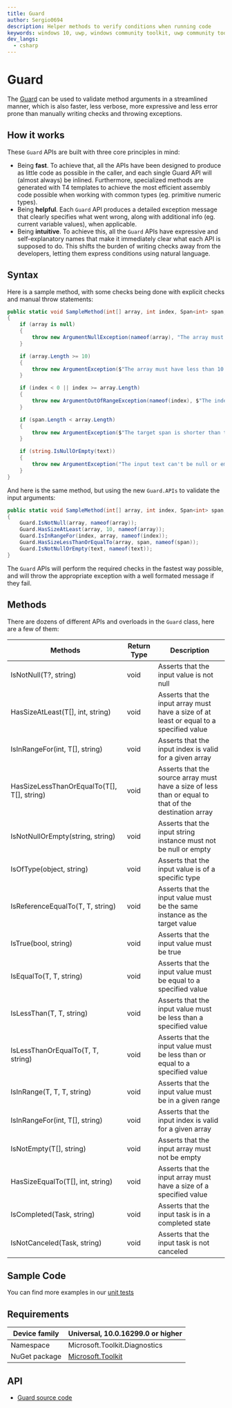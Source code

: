 ```yaml
---
title: Guard
author: Sergio0694
description: Helper methods to verify conditions when running code
keywords: windows 10, uwp, windows community toolkit, uwp community toolkit, uwp toolkit, debug, net core, net standard
dev_langs:
  - csharp
---
```


# Guard

The [Guard](https://docs.microsoft.com/dotnet/api/microsoft.toolkit.diagnostics.guard) can be used to validate method arguments in a streamlined manner, which is also faster, less verbose, more expressive and less error prone than manually writing checks and throwing exceptions.

## How it works

These `Guard` APIs are built with three core principles in mind:

- Being **fast**. To achieve that, all the APIs have been designed to produce as little code as possible in the caller, and each single Guard API will (almost always) be inlined. Furthermore, specialized methods are generated with T4 templates to achieve the most efficient assembly code possible when working with common types (eg. primitive numeric types).
- Being **helpful**. Each `Guard` API produces a detailed exception message that clearly specifies what went wrong, along with additional info (eg. current variable values), when applicable.
- Being **intuitive**. To achieve this, all the `Guard` APIs have expressive and self-explanatory names that make it immediately clear what each API is supposed to do. This shifts the burden of writing checks away from the developers, letting them express conditions using natural language.

## Syntax

Here is a sample method, with some checks being done with explicit checks and manual throw statements:

```csharp
public static void SampleMethod(int[] array, int index, Span<int> span, string text)
{
    if (array is null)
    {
        throw new ArgumentNullException(nameof(array), "The array must not be null");
    }

    if (array.Length >= 10)
    {
        throw new ArgumentException($"The array must have less than 10 items, had a size of {array.Length}", nameof(array));
    }

    if (index < 0 || index >= array.Length)
    {
        throw new ArgumentOutOfRangeException(nameof(index), $"The index must be in the [0, {array.Length}) range, was {index}");
    }

    if (span.Length < array.Length)
    {
        throw new ArgumentException($"The target span is shorter than the input array, had a length of {span.Length}", nameof(span));
    }

    if (string.IsNullOrEmpty(text))
    {
        throw new ArgumentException("The input text can't be null or empty", nameof(text));
    }
}
```

And here is the same method, but using the new `Guard.APIs` to validate the input arguments:

```csharp
public static void SampleMethod(int[] array, int index, Span<int> span, string text)
{
    Guard.IsNotNull(array, nameof(array));
    Guard.HasSizeAtLeast(array, 10, nameof(array));
    Guard.IsInRangeFor(index, array, nameof(index));
    Guard.HasSizeLessThanOrEqualTo(array, span, nameof(span));
    Guard.IsNotNullOrEmpty(text, nameof(text));
}
```

The `Guard` APIs will perform the required checks in the fastest way possible, and will throw the appropriate exception with a well formated message if they fail.

## Methods

There are dozens of different APIs and overloads in the `Guard` class, here are a few of them:

| Methods | Return Type | Description |
| -- | -- | -- |
| IsNotNull<T>(T?, string) | void | Asserts that the input value is not null |
| HasSizeAtLeast<T>(T[], int, string) | void | Asserts that the input array must have a size of at least or equal to a specified value |
| IsInRangeFor<T>(int, T[], string) | void | Asserts that the input index is valid for a given array |
| HasSizeLessThanOrEqualTo<T>(T[], T[], string) | void | Asserts that the source array must have a size of less than or equal to that of the destination array |
| IsNotNullOrEmpty(string, string) | void | Asserts that the input string instance must not be null or empty |
| IsOfType<T>(object, string) | void | Asserts that the input value is of a specific type |
| IsReferenceEqualTo<T>(T, T, string) | void | Asserts that the input value must be the same instance as the target value |
| IsTrue(bool, string) | void | Asserts that the input value must be true |
| IsEqualTo<T>(T, T, string) | void | Asserts that the input value must be equal to a specified value |
| IsLessThan<T>(T, T, string) | void | Asserts that the input value must be less than a specified value |
| IsLessThanOrEqualTo<T>(T, T, string) | void | Asserts that the input value must be less than or equal to a specified value |
| IsInRange<T>(T, T, T, string) | void | Asserts that the input value must be in a given range |
| IsInRangeFor<T>(int, T[], string) | void | Asserts that the input index is valid for a given array |
| IsNotEmpty<T>(T[], string) | void | Asserts that the input array must not be empty |
| HasSizeEqualTo<T>(T[], int, string) | void | Asserts that the input array must have a size of a specified value |
| IsCompleted(Task, string) | void | Asserts that the input task is in a completed state |
| IsNotCanceled(Task, string) | void | Asserts that the input task is not canceled |

## Sample Code

You can find more examples in our [unit tests](https://github.com/Microsoft/WindowsCommunityToolkit//blob/master/UnitTests/Diagnostics/Test_Guard.cs)

## Requirements

| Device family | Universal, 10.0.16299.0 or higher |
| --- | --- |
| Namespace | Microsoft.Toolkit.Diagnostics |
| NuGet package | [Microsoft.Toolkit](https://www.nuget.org/packages/Microsoft.Toolkit/) |

## API

* [Guard source code](https://github.com/Microsoft/WindowsCommunityToolkit//blob/master/Microsoft.Toolkit/Diagnostics)
